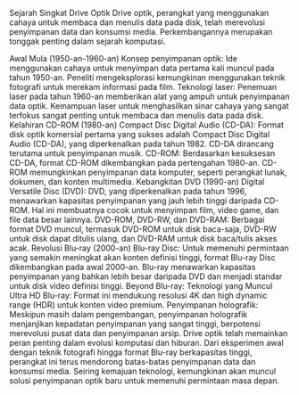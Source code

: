Sejarah Singkat Drive Optik
Drive optik, perangkat yang menggunakan cahaya untuk membaca dan menulis data pada disk, telah merevolusi penyimpanan data dan konsumsi media. Perkembangannya merupakan tonggak penting dalam sejarah komputasi.

Awal Mula (1950-an-1960-an)
Konsep penyimpanan optik: Ide menggunakan cahaya untuk menyimpan data pertama kali muncul pada tahun 1950-an. Peneliti mengeksplorasi kemungkinan menggunakan teknik fotografi untuk merekam informasi pada film.
Teknologi laser: Penemuan laser pada tahun 1960-an memberikan alat yang ampuh untuk penyimpanan data optik. Kemampuan laser untuk menghasilkan sinar cahaya yang sangat terfokus sangat penting untuk membaca dan menulis data pada disk.
Kelahiran CD-ROM (1980-an)
Compact Disc Digital Audio (CD-DA): Format disk optik komersial pertama yang sukses adalah Compact Disc Digital Audio (CD-DA), yang diperkenalkan pada tahun 1982. CD-DA dirancang terutama untuk penyimpanan musik.
CD-ROM: Berdasarkan kesuksesan CD-DA, format CD-ROM dikembangkan pada pertengahan 1980-an. CD-ROM memungkinkan penyimpanan data komputer, seperti perangkat lunak, dokumen, dan konten multimedia.
Kebangkitan DVD (1990-an)
Digital Versatile Disc (DVD): DVD, yang diperkenalkan pada tahun 1996, menawarkan kapasitas penyimpanan yang jauh lebih tinggi daripada CD-ROM. Hal ini membuatnya cocok untuk menyimpan film, video game, dan file data besar lainnya.
DVD-ROM, DVD-RW, dan DVD-RAM: Berbagai format DVD muncul, termasuk DVD-ROM untuk disk baca-saja, DVD-RW untuk disk dapat ditulis ulang, dan DVD-RAM untuk disk baca/tulis akses acak.
Revolusi Blu-ray (2000-an)
Blu-ray Disc: Untuk memenuhi permintaan yang semakin meningkat akan konten definisi tinggi, format Blu-ray Disc dikembangkan pada awal 2000-an. Blu-ray menawarkan kapasitas penyimpanan yang bahkan lebih besar daripada DVD dan menjadi standar untuk disk video definisi tinggi.
Beyond Blu-ray: Teknologi yang Muncul
Ultra HD Blu-ray: Format ini mendukung resolusi 4K dan high dynamic range (HDR) untuk konten video premium.
Penyimpanan holografik: Meskipun masih dalam pengembangan, penyimpanan holografik menjanjikan kepadatan penyimpanan yang sangat tinggi, berpotensi merevolusi pusat data dan penyimpanan arsip.
Drive optik telah memainkan peran penting dalam evolusi komputasi dan hiburan. Dari eksperimen awal dengan teknik fotografi hingga format Blu-ray berkapasitas tinggi, perangkat ini terus mendorong batas-batas penyimpanan data dan konsumsi media. Seiring kemajuan teknologi, kemungkinan akan muncul solusi penyimpanan optik baru untuk memenuhi permintaan masa depan.








